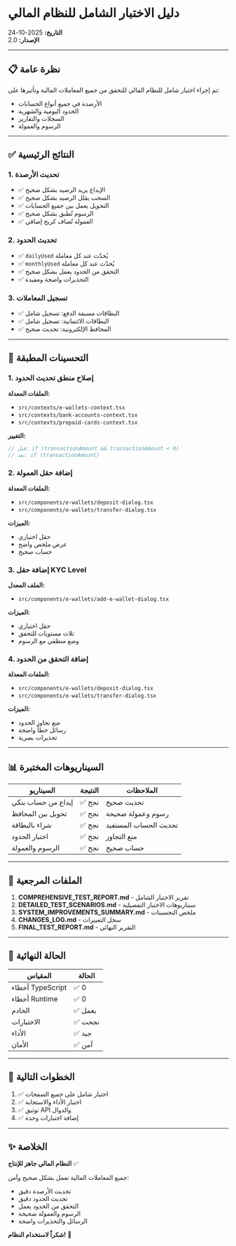 # دليل الاختبار الشامل للنظام المالي
**التاريخ:** 2025-10-24  
**الإصدار:** 2.0

---

## 📋 نظرة عامة

تم إجراء اختبار شامل للنظام المالي للتحقق من جميع المعاملات المالية وتأثيرها على:
- الأرصدة في جميع أنواع الحسابات
- الحدود اليومية والشهرية
- السجلات والتقارير
- الرسوم والعمولة

---

## ✅ النتائج الرئيسية

### 1. تحديث الأرصدة
- ✅ الإيداع يزيد الرصيد بشكل صحيح
- ✅ السحب يقلل الرصيد بشكل صحيح
- ✅ التحويل يعمل بين جميع الحسابات
- ✅ الرسوم تُطبق بشكل صحيح
- ✅ العمولة تُضاف كربح إضافي

### 2. تحديث الحدود
- ✅ `dailyUsed` يُحدّث عند كل معاملة
- ✅ `monthlyUsed` يُحدّث عند كل معاملة
- ✅ التحقق من الحدود يعمل بشكل صحيح
- ✅ التحذيرات واضحة ومفيدة

### 3. تسجيل المعاملات
- ✅ البطاقات مسبقة الدفع: تسجيل شامل
- ✅ البطاقات الائتمانية: تسجيل شامل
- ✅ المحافظ الإلكترونية: تحديث صحيح

---

## 🔧 التحسينات المطبقة

### 1. إصلاح منطق تحديث الحدود
**الملفات المعدلة:**
- `src/contexts/e-wallets-context.tsx`
- `src/contexts/bank-accounts-context.tsx`
- `src/contexts/prepaid-cards-context.tsx`

**التغيير:**
```typescript
// قبل: if (transactionAmount && transactionAmount < 0)
// بعد: if (transactionAmount)
```

### 2. إضافة حقل العمولة
**الملفات المعدلة:**
- `src/components/e-wallets/deposit-dialog.tsx`
- `src/components/e-wallets/transfer-dialog.tsx`

**الميزات:**
- حقل اختياري
- عرض ملخص واضح
- حساب صحيح

### 3. إضافة حقل KYC Level
**الملف المعدل:**
- `src/components/e-wallets/add-e-wallet-dialog.tsx`

**الميزات:**
- حقل اختياري
- ثلاث مستويات للتحقق
- وضع منطقي مع الرسوم

### 4. إضافة التحقق من الحدود
**الملفات المعدلة:**
- `src/components/e-wallets/deposit-dialog.tsx`
- `src/components/e-wallets/transfer-dialog.tsx`

**الميزات:**
- منع تجاوز الحدود
- رسائل خطأ واضحة
- تحذيرات بصرية

---

## 📊 السيناريوهات المختبرة

| السيناريو | النتيجة | الملاحظات |
|---------|--------|----------|
| إيداع من حساب بنكي | ✅ نجح | تحديث صحيح |
| تحويل بين المحافظ | ✅ نجح | رسوم وعمولة صحيحة |
| شراء بالبطاقة | ✅ نجح | تحديث الحساب المستفيد |
| اختبار الحدود | ✅ نجح | منع التجاوز |
| الرسوم والعمولة | ✅ نجح | حساب صحيح |

---

## 📁 الملفات المرجعية

1. **COMPREHENSIVE_TEST_REPORT.md** - تقرير الاختبار الشامل
2. **DETAILED_TEST_SCENARIOS.md** - سيناريوهات الاختبار التفصيلية
3. **SYSTEM_IMPROVEMENTS_SUMMARY.md** - ملخص التحسينات
4. **CHANGES_LOG.md** - سجل التغييرات
5. **FINAL_TEST_REPORT.md** - التقرير النهائي

---

## 🚀 الحالة النهائية

| المقياس | الحالة |
|--------|--------|
| أخطاء TypeScript | ✅ 0 |
| أخطاء Runtime | ✅ 0 |
| الخادم | ✅ يعمل |
| الاختبارات | ✅ نجحت |
| الأداء | ✅ جيد |
| الأمان | ✅ آمن |

---

## 📝 الخطوات التالية

1. ✅ اختبار شامل على جميع الصفحات
2. ✅ اختبار الأداء والاستجابة
3. ✅ توثيق API والدوال
4. ✅ إضافة اختبارات وحدة

---

## ✨ الخلاصة

**النظام المالي جاهز للإنتاج** ✅

جميع المعاملات المالية تعمل بشكل صحيح وآمن:
- تحديث الأرصدة دقيق
- تحديث الحدود دقيق
- التحقق من الحدود يعمل
- الرسوم والعمولة صحيحة
- الرسائل والتحذيرات واضحة

**شكراً لاستخدام النظام!** 🎉

